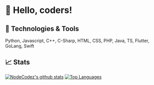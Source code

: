 
# 👋 Hello, coders!

## 🔧 Technologies & Tools

Python, Javascript, C++, C-Sharp, HTML, CSS, PHP, Java, TS, Flutter, GoLang, Swift


## 📈 Stats

[![NodeCodez's github stats](https://github-readme-stats.vercel.app/api?username=NodeCodez&count_private=true&show_icons=true&theme=dark&bg_color=242424&line_height=20&title_color=db4949&icon_color=db4949)](https://github.com/anuraghazra/github-readme-stats)
[![Top Languages](https://github-readme-stats.vercel.app/api/top-langs/?username=NodeCodez&theme=dark&langs_count=6&layout=compact&bg_color=242424&title_color=db4949&icon_color=db4949)](https://github.com/anuraghazra/github-readme-stats)
